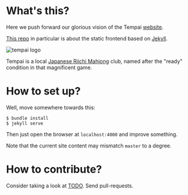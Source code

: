 # What's this?
Here we push forward our glorious vision of the Tempai [website](http://tempai.kiev.ua).

[This repo] in particular is about the static frontend based on [Jekyll].

![tempai logo](http://i.imgur.com/AGDbUlg.png)

Tempai is a local [Japanese Riichi Mahjong] club, named after the "ready" condition in that magnificent game.

[This repo]: https://github.com/tempai-dev/tempai.kiev.ua
[Jekyll]: https://jekyllrb.com/
[Japanese Riichi Mahjong]: http://mahjong-europe.org/index.php?option=com_content&view=category&layout=blog&id=61&Itemid=64

# How to set up?
Well, move somewhere towards this:

    $ bundle install
    $ jekyll serve

Then just open the browser at `localhost:4000` and improve something.

Note that the current site content may mismatch `master` to a degree.

# How to contribute?
Consider taking a look at [TODO](TODO.markdown). Send pull-requests.
